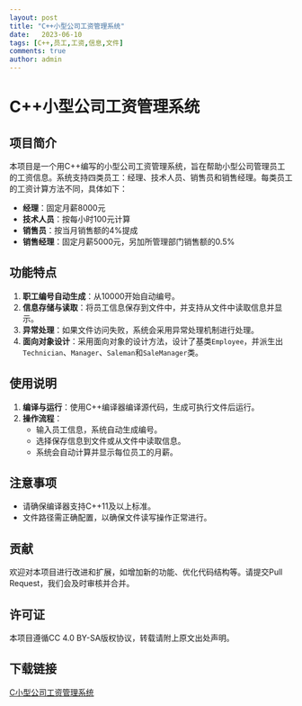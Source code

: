 ```yaml
---
layout: post
title: "C++小型公司工资管理系统"
date:   2023-06-10
tags: [C++,员工,工资,信息,文件]
comments: true
author: admin
---
```

# C++小型公司工资管理系统

## 项目简介

本项目是一个用C++编写的小型公司工资管理系统，旨在帮助小型公司管理员工的工资信息。系统支持四类员工：经理、技术人员、销售员和销售经理。每类员工的工资计算方法不同，具体如下：

- **经理**：固定月薪8000元
- **技术人员**：按每小时100元计算
- **销售员**：按当月销售额的4%提成
- **销售经理**：固定月薪5000元，另加所管理部门销售额的0.5%

## 功能特点

1. **职工编号自动生成**：从10000开始自动编号。
2. **信息存储与读取**：将员工信息保存到文件中，并支持从文件中读取信息并显示。
3. **异常处理**：如果文件访问失败，系统会采用异常处理机制进行处理。
4. **面向对象设计**：采用面向对象的设计方法，设计了基类`Employee`，并派生出`Technician`、`Manager`、`Saleman`和`SaleManager`类。

## 使用说明

1. **编译与运行**：使用C++编译器编译源代码，生成可执行文件后运行。
2. **操作流程**：
   - 输入员工信息，系统自动生成编号。
   - 选择保存信息到文件或从文件中读取信息。
   - 系统会自动计算并显示每位员工的月薪。

## 注意事项

- 请确保编译器支持C++11及以上标准。
- 文件路径需正确配置，以确保文件读写操作正常进行。

## 贡献

欢迎对本项目进行改进和扩展，如增加新的功能、优化代码结构等。请提交Pull Request，我们会及时审核并合并。

## 许可证

本项目遵循CC 4.0 BY-SA版权协议，转载请附上原文出处声明。

## 下载链接

[C小型公司工资管理系统](https://pan.quark.cn/s/19423c7cb1ee)